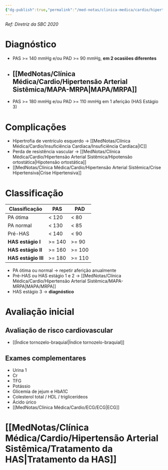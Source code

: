 ```yaml
---
{"dg-publish":true,"permalink":"/med-notas/clinica-medica/cardio/hipertensao-arterial-sistemica/hipertensao-arterial-sistemica/"}
---
```



*Ref: Diretriz da SBC 2020*

# Diagnóstico
- PAS >= 140 mmHg e/ou PAD >= 90 mmHg, **em 2 ocasiões diferentes**
- ## [[MedNotas/Clínica Médica/Cardio/Hipertensão Arterial Sistêmica/MAPA-MRPA\|MAPA/MRPA]]
- PAS >= 180 mmHg e/ou PAD >= 110 mmHg em 1 aferição (HAS Estágio 3)

# Complicações
- Hipertrofia de ventrículo esquerdo -> [[MedNotas/Clínica Médica/Cardio/Insuficiência Cardíaca/Insuficiência Cardíaca\|IC]]
- Perda de resistência vascular -> [[MedNotas/Clínica Médica/Cardio/Hipertensão Arterial Sistêmica/Hipotensão ortostática\|Hipotensão ortostática]]
- [[MedNotas/Clínica Médica/Cardio/Hipertensão Arterial Sistêmica/Crise Hipertensiva\|Crise Hipertensiva]]

# Classificação

| Classificação | PAS | PAD |
| ---- | ---- | ---- |
| PA ótima | < 120 | < 80 |
| PA normal | < 130 | < 85 |
| Pré-HAS | < 140 | < 90 |
| **HAS estágio I** | >= 140 | >= 90 |
| **HAS estágio II** | >= 160 | >= 100 |
| **HAS estágio III** | >= 180 | >= 110 |

- PA ótima ou normal -> repetir aferição anualmente
- Pré-HAS ou HAS estágio 1 e 2 -> [[MedNotas/Clínica Médica/Cardio/Hipertensão Arterial Sistêmica/MAPA-MRPA\|MAPA/MRPA]]
- HAS estágio 3 -> **diagnóstico**

# Avaliação inicial
## Avaliação de risco cardiovascular
- [[Índice tornozelo-braquial\|Índice tornozelo-braquial]]
## Exames complementares
- Urina 1
- Cr
- TFG
- Potássio
- Glicemia de jejum e HbA1C
- Colesterol total / HDL / triglicerídeos
- Ácido úrico
- [[MedNotas/Clínica Médica/Cardio/ECG/ECG\|ECG]]
# [[MedNotas/Clínica Médica/Cardio/Hipertensão Arterial Sistêmica/Tratamento da HAS\|Tratamento da HAS]]


